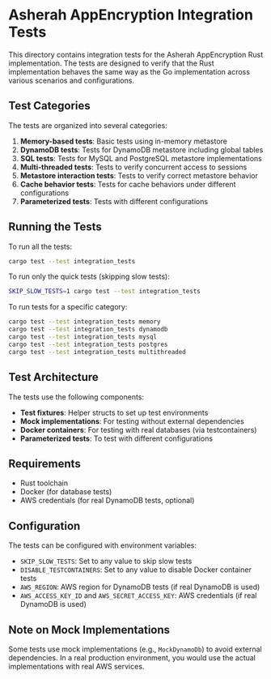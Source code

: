 # Asherah AppEncryption Integration Tests

This directory contains integration tests for the Asherah AppEncryption Rust implementation. The tests are designed to verify that the Rust implementation behaves the same way as the Go implementation across various scenarios and configurations.

## Test Categories

The tests are organized into several categories:

1. **Memory-based tests**: Basic tests using in-memory metastore
2. **DynamoDB tests**: Tests for DynamoDB metastore including global tables
3. **SQL tests**: Tests for MySQL and PostgreSQL metastore implementations
4. **Multi-threaded tests**: Tests to verify concurrent access to sessions
5. **Metastore interaction tests**: Tests to verify correct metastore behavior
6. **Cache behavior tests**: Tests for cache behaviors under different configurations
7. **Parameterized tests**: Tests with different configurations

## Running the Tests

To run all the tests:

```bash
cargo test --test integration_tests
```

To run only the quick tests (skipping slow tests):

```bash
SKIP_SLOW_TESTS=1 cargo test --test integration_tests
```

To run tests for a specific category:

```bash
cargo test --test integration_tests memory
cargo test --test integration_tests dynamodb
cargo test --test integration_tests mysql
cargo test --test integration_tests postgres
cargo test --test integration_tests multithreaded
```

## Test Architecture

The tests use the following components:

- **Test fixtures**: Helper structs to set up test environments
- **Mock implementations**: For testing without external dependencies
- **Docker containers**: For testing with real databases (via testcontainers)
- **Parameterized tests**: To test with different configurations

## Requirements

- Rust toolchain
- Docker (for database tests)
- AWS credentials (for real DynamoDB tests, optional)

## Configuration

The tests can be configured with environment variables:

- `SKIP_SLOW_TESTS`: Set to any value to skip slow tests
- `DISABLE_TESTCONTAINERS`: Set to any value to disable Docker container tests
- `AWS_REGION`: AWS region for DynamoDB tests (if real DynamoDB is used)
- `AWS_ACCESS_KEY_ID` and `AWS_SECRET_ACCESS_KEY`: AWS credentials (if real DynamoDB is used)

## Note on Mock Implementations

Some tests use mock implementations (e.g., `MockDynamoDb`) to avoid external dependencies. In a real production environment, you would use the actual implementations with real AWS services.